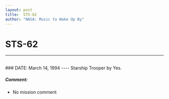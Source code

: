 ```yaml
---
layout: post
title:  STS-62
author: "NASA: Music to Wake Up By"
---
```


# STS-62
----
<br/>
### DATE: March 14, 1994
----
Starship Trooper by Yes.

##### Comment:
* No mission comment
